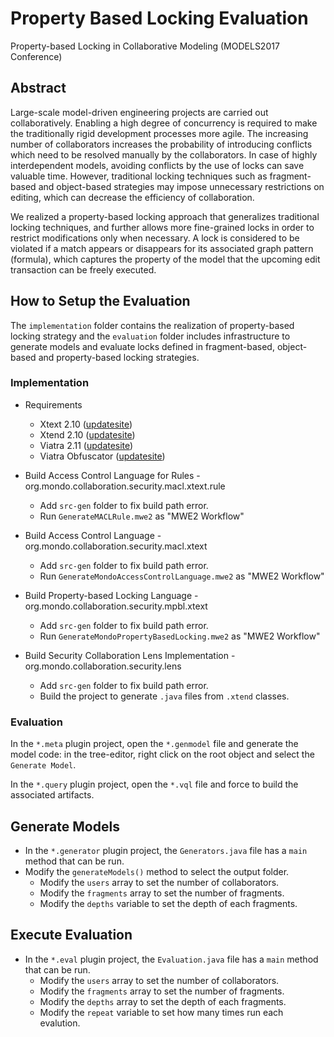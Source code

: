 # Property Based Locking Evaluation 
Property-based Locking in Collaborative Modeling (MODELS2017 Conference)

## Abstract

Large-scale model-driven engineering projects are carried out collaboratively. Enabling a high degree of concurrency is required to make the traditionally rigid development processes more agile. The increasing number of collaborators increases the probability of introducing conflicts which need to be resolved manually by the collaborators. In case of highly interdependent models, avoiding conflicts by the use of locks can save valuable time. However, traditional locking techniques such as fragment-based and object-based strategies may impose
unnecessary restrictions on editing, which can decrease the efficiency of collaboration.

We realized a property-based locking approach that generalizes traditional locking techniques, and further allows more fine-grained locks in order to restrict modifications only when necessary. A lock is considered to be violated if a match appears or disappears for its associated graph pattern (formula), which captures the property of the model that the upcoming edit transaction can be freely executed.

## How to Setup the Evaluation

The `implementation` folder contains the realization of property-based locking strategy and the `evaluation` folder includes infrastructure to generate models and evaluate locks defined in fragment-based, object-based and property-based locking strategies.

### Implementation

* Requirements
  * Xtext 2.10 ([updatesite](http://download.eclipse.org/modeling/tmf/xtext/updates/composite/releases/))
  * Xtend 2.10 ([updatesite](http://download.eclipse.org/modeling/tmf/xtext/updates/composite/releases/))
  * Viatra 2.11 ([updatesite](http://download.eclipse.org/viatra/updates/release))
  * Viatra Obfuscator ([updatesite](http://download.eclipse.org/viatra/modelobfuscator/updates/integration))

* Build Access Control Language for Rules - org.mondo.collaboration.security.macl.xtext.rule
    * Add `src-gen` folder to fix build path error.
    * Run `GenerateMACLRule.mwe2` as "MWE2 Workflow"
* Build Access Control Language - org.mondo.collaboration.security.macl.xtext
    * Add `src-gen` folder to fix build path error.
    * Run `GenerateMondoAccessControlLanguage.mwe2` as "MWE2 Workflow"
* Build Property-based Locking Language - org.mondo.collaboration.security.mpbl.xtext
    * Add `src-gen` folder to fix build path error.
    * Run `GenerateMondoPropertyBasedLocking.mwe2` as "MWE2 Workflow"
* Build Security Collaboration Lens Implementation - org.mondo.collaboration.security.lens
    * Add `src-gen` folder to fix build path error.
    * Build the project to generate `.java` files from `.xtend` classes.

### Evaluation

In the `*.meta` plugin project, open the `*.genmodel` file and generate the model code: in the tree-editor, right click on the root object and select the `Generate Model`.

In the `*.query` plugin project, open the `*.vql` file and force to build the associated artifacts.

## Generate Models

* In the `*.generator` plugin project, the `Generators.java` file has a `main` method that can be run. 
* Modify the `generateModels()` method to select the output folder.
    * Modify the `users` array to set the number of collaborators.
    * Modify the `fragments` array to set the number of fragments.
    * Modify the `depths` variable to set the depth of each fragments.

## Execute Evaluation

* In the `*.eval` plugin project, the `Evaluation.java` file has a `main` method that can be run.
    * Modify the `users` array to set the number of collaborators.
    * Modify the `fragments` array to set the number of fragments.
    * Modify the `depths` array to set the depth of each fragments.
    * Modify the `repeat` variable to set how many times run each evalution.
    
